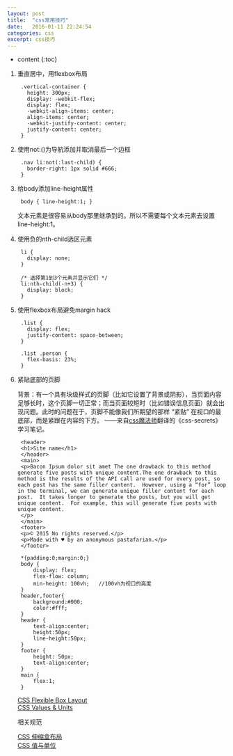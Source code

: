 ```yaml
---
layout: post
title:  "css常用技巧"
date:   2016-01-11 22:24:54
categories: css
excerpt: css技巧
---
```


* content
{:toc}  

1. 垂直居中，用flexbox布局  
	
		.vertical-container {
		  height: 300px;
		  display: -webkit-flex;
		  display: flex;
		  -webkit-align-items: center;
		  align-items: center;
		  -webkit-justify-content: center;
		  justify-content: center;
		}  
		
2. 使用not:()为导航添加并取消最后一个边框   
	
		.nav li:not(:last-child) {
		  border-right: 1px solid #666;
		}  

3. 给body添加line-height属性  

		body { line-height:1; }  
		
	文本元素是很容易从body那里继承到的。所以不需要每个文本元素去设置line-height:1。  
	
4. 使用负的nth-child选区元素  
	
		li {
		  display: none;
		}  
		
		/* 选择第1到3个元素并显示它们 */
		li:nth-child(-n+3) {
		  display: block;
		}	
	
5. 使用flexbox布局避免margin hack  

		.list {
		  display: flex;
		  justify-content: space-between;
		}
		
		.list .person {
		  flex-basis: 23%;
		}	  

6. 紧贴底部的页脚  

	背景：有一个具有块级样式的页脚（比如它设置了背景或阴影），当页面内容足够长时，这个页脚一切正常；而当页面较短时（比如错误信息页面）就会出现问题。此时的问题在于，页脚不能像我们所期望的那样 “紧贴” 在视口的最底部，而是紧跟在内容的下方。 ——来自[css魔法师](https://github.com/cssmagic)翻译的《css-secrets》学习笔记。  


		<header>    
		<h1>Site name</h1>
		</header>
		<main>    
		<p>Bacon Ipsum dolor sit amet The one drawback to this method generate five posts with unique content.The one drawback to this method is the results of the API call are used for every post, so each post has the same filler content.  However, using a “for” loop in the terminal, we can generate unique filler content for each post.  It takes longer to generate the posts, but you will get unique content.  For example, this will generate five posts with unique content. 
		</p>
		</main>
		<footer>    
		<p>© 2015 No rights reserved.</p>    
		<p>Made with ♥ by an anonymous pastafarian.</p>
		</footer>

		*{padding:0;margin:0;}
		body {    
			display: flex;    
			flex-flow: column;
			min-height: 100vh;   //100vh为视口的高度
		}
		header,footer{
			background:#000;
			color:#fff;
		}
		header {
			text-align:center;
			height:50px;
			line-height:50px;
		}
		footer {
			height: 50px;
			text-align:center;
		}
		main {
			flex:1;
		}


	[CSS Flexible Box Layout](http://w3.org/TR/css-flexbox)  
	[CSS Values & Units](http://w3.org/TR/css-values)  

	相关规范  

	[CSS 伸缩盒布局](http://w3.org/TR/css-flexbox)  
	[CSS 值与单位](http://w3.org/TR/css-values)  
		
	
	



